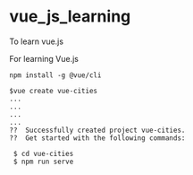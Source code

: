 # vue_js_learning
To learn vue.js 



For learning Vue.js

```
npm install -g @vue/cli
```

```
$vue create vue-cities
...
...
...
...
??  Successfully created project vue-cities.
??  Get started with the following commands:

 $ cd vue-cities
 $ npm run serve

```


